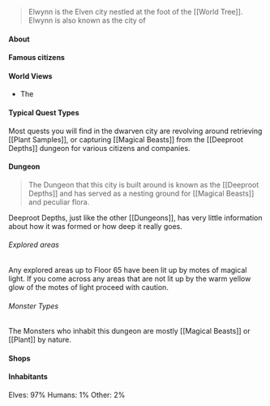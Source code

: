 > Elwynn is the Elven city nestled at the foot of the [[World Tree]]. Elwynn is also known as the city of 
#### About

#### Famous citizens

#### World Views
- The 
#### Typical Quest Types
Most quests you will find in the dwarven city are revolving around retrieving [[Plant Samples]], or capturing [[Magical Beasts]] from the [[Deeproot Depths]] dungeon for various citizens and companies.
#### Dungeon
> The Dungeon that this city is built around is known as the [[Deeproot Depths]] and has served as a nesting ground for [[Magical Beasts]] and peculiar flora.

Deeproot Depths, just like the other [[Dungeons]], has very little information about how it was formed or how deep it really goes. 

###### Explored areas
Any explored areas up to Floor 65 have been lit up by motes of magical light. If you come across any areas that are not lit up by the warm yellow glow of the motes of light proceed with caution.
###### Monster Types
The Monsters who inhabit this dungeon are mostly [[Magical Beasts]] or [[Plant]] by nature.
#### Shops

#### Inhabitants
Elves: 97%
Humans: 1%
Other: 2%